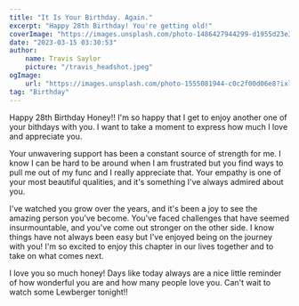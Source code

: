 ```yaml
---
title: "It Is Your Birthday. Again."
excerpt: "Happy 28th Birthday! You're getting old!"
coverImage: "https://images.unsplash.com/photo-1486427944299-d1955d23e34d?ixlib=rb-4.0.3&ixid=MnwxMjA3fDB8MHxwaG90by1wYWdlfHx8fGVufDB8fHx8&auto=format&fit=crop&w=2340&q=80"
date: "2023-03-15 03:30:53"
author:
    name: Travis Saylor
    picture: "/travis_headshot.jpeg"
ogImage:
    url: "https://images.unsplash.com/photo-1555081944-c0c2f00d06e8?ixlib=rb-1.2.1&ixid=MnwxMjA3fDB8MHxwaG90by1wYWdlfHx8fGVufDB8fHx8&auto=format"
tag: "Birthday"
---
```


Happy 28th Birthday Honey!! I'm so happy that I get to enjoy another one of your bithdays with you. I want to take a moment to express how much I love and appreciate you.

Your unwavering support has been a constant source of strength for me. I know I can be hard to be around when I am frustrated but you find ways to pull me out of my func and I really appreciate that. Your empathy is one of your most beautiful qualities, and it's something I've always admired about you. 

I've watched you grow over the years, and it's been a joy to see the amazing person you've become. You've faced challenges that have seemed insurmountable, and you've come out stronger on the other side. I know things have not always been easy but I've enjoyed being on the journey with you! I'm so excited to enjoy this chapter in our lives together and to take on what comes next.

I love you so much honey! Days like today always are a nice little reminder of how wonderful you are and how many people love you. Can't wait to watch some Lewberger tonight!!

